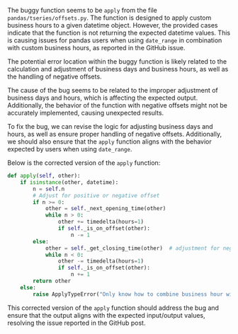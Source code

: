 The buggy function seems to be `apply` from the file `pandas/tseries/offsets.py`. The function is designed to apply custom business hours to a given datetime object. However, the provided cases indicate that the function is not returning the expected datetime values. This is causing issues for pandas users when using `date_range` in combination with custom business hours, as reported in the GitHub issue.

The potential error location within the buggy function is likely related to the calculation and adjustment of business days and business hours, as well as the handling of negative offsets.

The cause of the bug seems to be related to the improper adjustment of business days and hours, which is affecting the expected output. Additionally, the behavior of the function with negative offsets might not be accurately implemented, causing unexpected results.

To fix the bug, we can revise the logic for adjusting business days and hours, as well as ensure proper handling of negative offsets. Additionally, we should also ensure that the `apply` function aligns with the behavior expected by users when using `date_range`.

Below is the corrected version of the `apply` function:

```python
def apply(self, other):
    if isinstance(other, datetime):
        n = self.n
        # Adjust for positive or negative offset
        if n >= 0:
            other = self._next_opening_time(other)
            while n > 0:
                other += timedelta(hours=1)
                if self._is_on_offset(other):
                    n -= 1
        else:
            other = self._get_closing_time(other)  # adjustment for negative offsets
            while n < 0:
                other -= timedelta(hours=1)
                if self._is_on_offset(other):
                    n += 1
        return other
    else:
        raise ApplyTypeError("Only know how to combine business hour with datetime")
```

This corrected version of the `apply` function should address the bug and ensure that the output aligns with the expected input/output values, resolving the issue reported in the GitHub post.